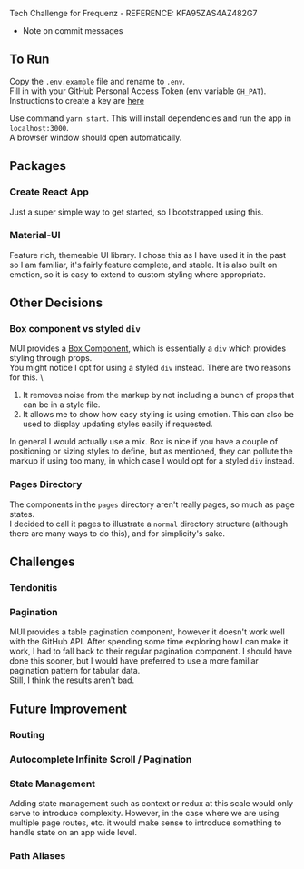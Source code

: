 Tech Challenge for Frequenz - REFERENCE: KFA95ZAS4AZ482G7

- Note on commit messages

## To Run

Copy the `.env.example` file and rename to `.env`. \
Fill in with your GitHub Personal Access Token (env variable `GH_PAT`). Instructions to create a key are [here](https://docs.github.com/en/authentication/keeping-your-account-and-data-secure/creating-a-personal-access-token)

Use command `yarn start`. This will install dependencies and run the app in `localhost:3000`. \
A browser window should open automatically.

## Packages

### Create React App

Just a super simple way to get started, so I bootstrapped using this.

### Material-UI

Feature rich, themeable UI library. I chose this as I have used it in the past so I am familiar, it's fairly feature complete, and stable.
It is also built on emotion, so it is easy to extend to custom styling where appropriate.

## Other Decisions

### Box component vs styled `div`

MUI provides a [Box Component](http://www.google.com), which is essentially a `div` which provides styling through props. \
You might notice I opt for using a styled `div` instead. There are two reasons for this. \

1. It removes noise from the markup by not including a bunch of props that can be in a style file.
2. It allows me to show how easy styling is using emotion. This can also be used to display updating styles easily if requested.

In general I would actually use a mix. Box is nice if you have a couple of positioning or sizing styles to define, but as mentioned, they can pollute the markup if using too many, in which case I would opt for a styled `div` instead.

### Pages Directory

The components in the `pages` directory aren't really pages, so much as page states. \
I decided to call it pages to illustrate a `normal` directory structure (although there are many ways to do this), and for simplicity's sake.

## Challenges

### Tendonitis

### Pagination

MUI provides a table pagination component, however it doesn't work well with the GitHub API. After spending some time exploring how I can make it work, I had to fall back to their regular pagination component. I should have done this sooner, but I would have preferred to use a more familiar pagination pattern for tabular data. \
Still, I think the results aren't bad.

## Future Improvement

### Routing

### Autocomplete Infinite Scroll / Pagination

### State Management

Adding state management such as context or redux at this scale would only serve to introduce complexity. However, in the case where we are using multiple page routes, etc. it would make sense to introduce something to handle state on an app wide level.

### Path Aliases
